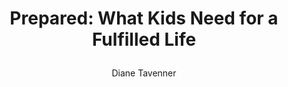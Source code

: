 ---
title: > 
    Prepared: What Kids Need for a Fulfilled Life
author: Diane Tavenner
year: 2019
citation: >
    Diane Tavenner. Prepared: What Kids Need for a Fulfilled Life. New York: Currency, 2019.
genre: experience
wiki: >
    https://books.google.com/books?hl=en&lr=&id=0uY9EAAAQBAJ&oi=fnd&pg=PA3&dq=Prepared:+What+Kids+Need+for+a+Fulfilled+Life
---